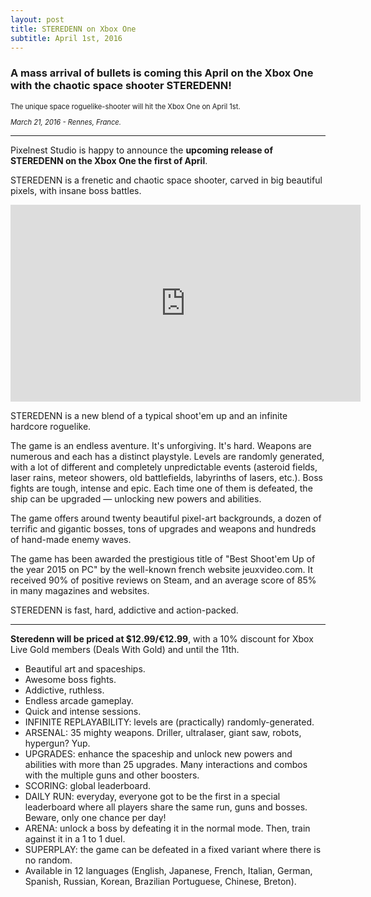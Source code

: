 ```yaml
---
layout: post
title: STEREDENN on Xbox One
subtitle: April 1st, 2016
---
```


### A mass arrival of bullets is coming this April on the Xbox One with the chaotic space shooter STEREDENN!

<div style="font-size: 0.8em;">
  The unique space roguelike-shooter will hit the Xbox One on April 1st.

  _March 21, 2016 - Rennes, France._
</div>

---

Pixelnest Studio is happy to announce the **upcoming release of STEREDENN on the Xbox One the first of April**.

STEREDENN is a frenetic and chaotic space shooter, carved in big beautiful pixels, with insane boss battles.

<p>
<iframe width="560" height="315" src="https://www.youtube.com/embed/qIXPGx6yrXs?rel=0" frameborder="0" allowfullscreen>
</iframe>
</p>

STEREDENN is a new blend of a typical shoot'em up and an infinite hardcore roguelike.

The game is an endless aventure. It's unforgiving. It's hard. Weapons are numerous and each has a distinct playstyle. Levels are randomly generated, with a lot of different and completely unpredictable events (asteroid fields, laser rains, meteor showers, old battlefields, labyrinths of lasers, etc.). Boss fights are tough, intense and epic. Each time one of them is defeated, the ship can be upgraded — unlocking new powers and abilities.

The game offers around twenty beautiful pixel-art backgrounds, a dozen of terrific and gigantic bosses, tons of upgrades and weapons and hundreds of hand-made enemy waves.

The game has been awarded the prestigious title of "Best Shoot'em Up of the year 2015 on PC" by the well-known french website jeuxvideo.com. It received 90% of positive reviews on Steam, and an average score of 85% in many magazines and websites.

STEREDENN is fast, hard, addictive and action-packed.

---

**Steredenn will be priced at $12.99/€12.99**, with a 10% discount for Xbox Live Gold members (Deals With Gold) and until the 11th.

* Beautiful art and spaceships.
* Awesome boss fights.
* Addictive, ruthless.
* Endless arcade gameplay.
* Quick and intense sessions.
* INFINITE REPLAYABILITY: levels are (practically) randomly-generated.
* ARSENAL: 35 mighty weapons. Driller, ultralaser, giant saw, robots, hypergun? Yup.
* UPGRADES: enhance the spaceship and unlock new powers and abilities with more than 25 upgrades. Many interactions and combos with the multiple guns and other boosters.
* SCORING: global leaderboard.
* DAILY RUN: everyday, everyone got to be the first in a special leaderboard where all players share the same run, guns and bosses. Beware, only one chance per day!
* ARENA: unlock a boss by defeating it in the normal mode. Then, train against it in a 1 to 1 duel.
* SUPERPLAY: the game can be defeated in a fixed variant where there is no random.
* Available in 12 languages (English, Japanese, French, Italian, German, Spanish, Russian, Korean, Brazilian Portuguese, Chinese, Breton).
